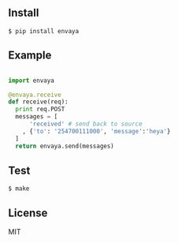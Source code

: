 Install
---

    $ pip install envaya

Example
---

```python

import envaya

@envaya.receive
def receive(req):
  print req.POST
  messages = [
      'received' # send back to source
    , {'to': '254700111000', 'message':'heya'}
  ]
  return envaya.send(messages)
```

Test
---

    $ make

License
---

MIT
